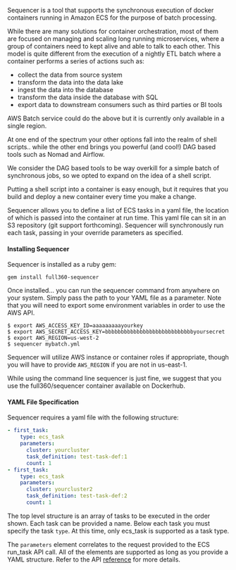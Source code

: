 Sequencer is a tool that supports the synchronous execution of docker containers running in Amazon ECS for the purpose of batch processing.

While there are many solutions for container orchestration, most of them are focused on managing and scaling long running microservices, where a group of containers need to kept alive and able to talk to each other. This model is quite different from the execution of a nightly ETL batch where a container performs a series of actions such as:

* collect the data from source system
* transform the data into the data lake
* ingest the data into the database
* transform the data inside the database with SQL
* export data to downstream consumers such as third parties or BI tools

AWS Batch service could do the above but it is currently only available in a single region.

At one end of the spectrum your other options fall into the realm of shell scripts.. while the other end brings you powerful (and cool!) DAG based tools such as Nomad and Airflow. 

We consider the DAG based tools to be way overkill for a simple batch of synchronous jobs, so we opted to expand on the idea of a shell script.

Putting a shell script into a container is easy enough, but it requires that you build and deploy a new container every time you make a change.

Sequencer allows you to define a list of ECS tasks in a yaml file, the location of which is passed into the container at run time. This yaml file can sit in an S3 repository (git support forthcoming). Sequencer will synchronously run each task, passing in your override parameters as specified.

#### Installing Sequencer

Sequencer is installed as a ruby gem:

```
gem install full360-sequencer
```

Once installed... you can run the sequencer command from anywhere on your system. Simply pass the path to your YAML file as a parameter. Note that you will need to export some environment variables in order to use the AWS API.

```
$ export AWS_ACCESS_KEY_ID=aaaaaaaaayourkey
$ export AWS_SECRET_ACCESS_KEY=bbbbbbbbbbbbbbbbbbbbbbbbbbbbyoursecret
$ export AWS_REGION=us-west-2
$ sequencer mybatch.yml
```

Sequencer will utilize AWS instance or container roles if appropriate, though you will have to provide `AWS_REGION` if you are not in us-east-1.

While using the command line sequencer is just fine, we suggest that you use the full360/sequencer container available on Dockerhub.

#### YAML File Specification

Sequencer requires a yaml file with the following structure:

```yaml
- first_task: 
    type: ecs_task
    parameters: 
      cluster: yourcluster
      task_definition: test-task-def:1
      count: 1
- first_task: 
    type: ecs_task
    parameters: 
      cluster: yourcluster2
      task_definition: test-task-def:2
      count: 1
```

The top level structure is an array of tasks to be executed in the order shown. Each task can be provided a name. Below each task you must specify the task `type`. At this time, only ecs_task is supported as a task type.

The `parameters` element correlates to the request provided to the ECS run_task API call. All of the elements are supported as long as you provide a YAML structure. Refer to the API [reference](http://docs.aws.amazon.com/AmazonECS/latest/APIReference/API_RunTask.html) for more details.